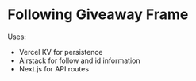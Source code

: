 # Following Giveaway Frame

Uses:

- Vercel KV for persistence
- Airstack for follow and id information
- Next.js for API routes